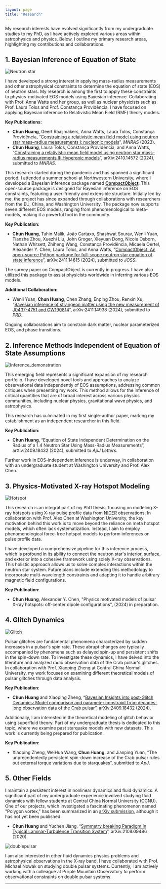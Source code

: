 ```yaml
---
layout: page
title: "Research"
---
```


My research interests have evolved significantly from my undergraduate studies to my PhD, as I have actively explored various areas within astrophysics and physics. Below, I outline my primary research areas, highlighting my contributions and collaborations.

## 1. Bayesian Inference of Equation of State

![Neutron star](astrobite.png)

I have developed a strong interest in applying mass-radius measurements and other astrophysical constraints to determine the equation of state (EOS) of neutron stars. My research is among the first to apply these constraints to physics-motivated EOS models using Bayesian inference. Collaborating with Prof. Anna Watts and her group, as well as nuclear physicists such as Prof. Laura Tolos and Prof. Constança Providência, I have focused on applying Bayesian inference to Relativistic Mean Field (RMF) theory models.

**Key Publications:**
- **Chun Huang**, Geert Raaijmakers, Anna Watts, Laura Tolos, Constança Providência, “[Constraining a relativistic mean field model using neutron star mass–radius measurements I: nucleonic models]((https://academic.oup.com/mnras/article/529/4/4650/7634362))”, *MNRAS* (2023).
- **Chun Huang**, Laura Tolos, Constança Providência, and Anna Watts, “[Constraining a relativistic mean field model using neutron star mass–radius measurements II: Hyperonic models](https://arxiv.org/abs/2410.14572)”, arXiv:2410.14572 (2024), submitted to *MNRAS*.

This research started during the pandemic and has spanned a significant period. I attended a summer school at Northwestern University, where I developed a Bayesian inference package named [**CompactObject**](https://github.com/ChunHuangPhy/CompactObject). This open-source package is designed for Bayesian inference on EOS constraints, featuring a user-friendly and extensible structure. Initially led by me, the project has since expanded through collaborations with researchers from the EU, China, and Washington University. The package now supports seven different EOS models, ranging from phenomenological to meta-models, making it a powerful tool in the community.

**Key Publication:**
- **Chun Huang**, Tuhin Malik, João Cartaxo, Shashwat Sourav, Wenli Yuan, Tianzhe Zhou, Xuezhi Liu, John Groger, Xieyuan Dong, Nicole Osborn, Nathan Whitsett, Zhiheng Wang, Constança Providência, Micaela Oertel, Alexander Y. Chen, Laura Tolos, and Anna Watts, “[CompactObject: An open-source Python package for full-scope neutron star equation of state inference](https://arxiv.org/abs/2411.14615)”, arXiv:2411.14615 (2024), submitted to *JOSS*.

The survey paper on CompactObject is currently in progress. I have also utilized this package to assist physicists worldwide in inferring various EOS models.

**Additional Collaboration:**
- Wenli Yuan, **Chun Huang**, Chen Zhang, Enping Zhou, Renxin Xu, “[Bayesian inference of strangeon matter using the new measurement of J0437-4751 and GW190814](https://arxiv.org/abs/2411.14938)”, arXiv:2411.14938 (2024), submitted to *PRD*.

Ongoing collaborations aim to constrain dark matter, nuclear parameterized EOS, and phase transitions.

## 2. Inference Methods Independent of Equation of State Assumptions

![Inference_demonstration](demo.png)

This emerging field represents a significant expansion of my research portfolio. I have developed novel tools and approaches to analyze observational data independently of EOS assumptions, addressing common critiques when presenting my work. This method allows for the inference of critical quantities that are of broad interest across various physics communities, including nuclear physics, gravitational wave physics, and astrophysics.

This research has culminated in my first single-author paper, marking my establishment as an independent researcher in this field.

**Key Publication:**
- **Chun Huang**, “Equation of State Independent Determination on the Radius of a 1.4 Neutron Star Using Mass-Radius Measurements”, arXiv:2409.18432 (2024), submitted to *ApJ Letters*.

Further work in EOS-independent inference is underway, in collaboration with an undergraduate student at Washington University and Prof. Alex Chen.

## 3. Physics-Motivated X-ray Hotspot Modeling

![Hotspot](hotspot.png)

This research is an integral part of my PhD thesis, focusing on modeling X-ray hotspots using X-ray pulse profile data from [NICER](https://heasarc.gsfc.nasa.gov/docs/nicer/) observations. In collaboration with Prof. Alex Chen at Washington University, the key motivation behind this work is to move beyond the reliance on meta hotspot models, which often lack systematization. Instead, I aim to employ phenomenological force-free hotspot models to perform inferences on pulse profile data.

I have developed a comprehensive pipeline for this inference process, which is profound in its ability to connect the neutron star's interior, surface, and exterior into a cohesive framework using solely X-ray observations. This holistic approach allows us to solve complex interactions within the neutron star system. Future plans include extending this methodology to incorporate multi-wavelength constraints and adapting it to handle arbitrary magnetic field configurations.

**Key Publication:**
- **Chun Huang**, Alexander Y. Chen, "Physics motivated models of pulsar X-ray hotspots: off-center dipole configurations", (2024) in preparation.


## 4. Glitch Dynamics

![Glitch](glitch.png)

Pulsar glitches are fundamental phenomena characterized by sudden increases in a pulsar's spin rate. These abrupt changes are typically accompanied by phenomena such as delayed spin-up and persistent shifts in the spin-down rate. To investigate these dynamics, I have delved into the literature and analyzed radio observation data of the Crab pulsar's glitches. In collaboration with Prof. Xiaoping Zheng at Central China Normal University, my work focuses on examining different theoretical models of pulsar glitches through data analysis.

**Key Publication:**
- **Chun Huang** and Xiaoping Zheng, “[Bayesian Insights into post-Glitch Dynamics: Model comparison and parameter constraint from decades-long observation data of the Crab pulsar](https://arxiv.org/abs/2409.18432)”, arXiv:2409.18432 (2024).

Additionally, I am interested in the theoretical modeling of glitch behavior using superfluid theory. Part of my undergraduate thesis is dedicated to this topic, where we examine past starquake models with new datasets. This work is currently being prepared for publication.

**Key Publication:**
- Xiaoping Zheng, WeiHua Wang, **Chun Huang**, and Jianping Yuan, “The unprecedentedly persistent spin-down increase of the Crab pulsar rules out external torque variations due to starquakes”, submitted to *ApJ*.

## 5. Other Fields


I maintain a persistent interest in nonlinear dynamics and fluid dynamics. A significant part of my undergraduate experience involved studying fluid dynamics with fellow students at Central China Normal University (CCNU). One of our projects, which investigated a fascinating phenomenon named "Polygon vortex," has been summarized in an [arXiv submission](https://arxiv.org/abs/2108.09486), although it has not yet been published.

- **Chun Huang** and Yuchen Jiang, “[Symmetry breaking Paradigm In Typical Laminar-Turbulence Transition System](https://arxiv.org/abs/2108.09486)”, arXiv:2108.09486 (2020).

![doublepulsar](dp.jpeg)

I am also interested in other fluid dynamics physics problems and astrophysical observations in the X-ray band. I have collaborated with Prof. Michael Nowak on studying double pulsar systems. Currently, I am actively working with a colleague at Purple Mountain Observatory to perform observational constraints on double pulsar systems.


---

